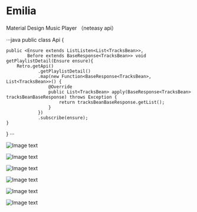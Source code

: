 # Emilia
Material Design Music Player （neteasy api）

···java
public class Api {

    public <Ensure extends ListListen<List<TracksBean>>,
            Before extends BaseResponse<TracksBean>> void getPlaylistDetail(Ensure ensure){
        Retro.getApi()
                .getPlaylistDetail()
                .map(new Function<BaseResponse<TracksBean>, List<TracksBean>>() {
                    @Override
                    public List<TracksBean> apply(BaseResponse<TracksBean> tracksBeanBaseResponse) throws Exception {
                        return tracksBeanBaseResponse.getList();
                    }
                })
                .subscribe(ensure);
    }
}
···

![Image text](https://raw.githubusercontent.com/CeuiLiSA/Emilia/master/app/snap/Screenshot_1553849039.png)

![Image text](https://raw.githubusercontent.com/CeuiLiSA/Emilia/master/app/snap/Screenshot_1553849082.png)

![Image text](https://raw.githubusercontent.com/CeuiLiSA/Emilia/master/app/snap/Screenshot_1553849087.png)

![Image text](https://raw.githubusercontent.com/CeuiLiSA/Emilia/master/app/snap/Screenshot_1553849102.png)

![Image text](https://raw.githubusercontent.com/CeuiLiSA/Emilia/master/app/snap/Screenshot_1553849122.png)

![Image text](https://raw.githubusercontent.com/CeuiLiSA/Emilia/master/app/snap/Screenshot_1553849141.png)
